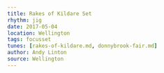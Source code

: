 ```yaml
---
title: Rakes of Kildare Set
rhythm: jig
date: 2017-05-04
location: Wellington
tags: focusset
tunes: [rakes-of-kildare.md, donnybrook-fair.md]
author: Andy Linton
source: Wellington
---
```

